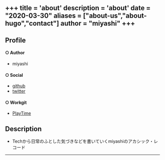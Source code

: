 +++
title = 'about'
description = 'about'
date = "2020-03-30"
aliases = ["about-us","about-hugo","contact"]
author = "miyashi"
+++
-----
## Profile
#### **○ Author**  
* miyashi

#### **○ Social**    
* [github](https://github.com/po-miyasaka)
* [twitter](https://twitter.com/po_miyasaka)

#### **○ Work**git  
* [PlayTime](https://apps.apple.com/us/app/%E3%83%97%E3%83%AC%E3%82%A4%E3%82%BF%E3%82%A4%E3%83%A0/id1473904054?l=ja)  

## Description  
* Techから日常のふとした気づきなどを書いていくmiyashiのアカシック・レコード

-----